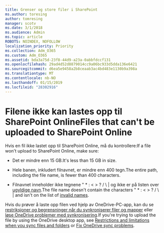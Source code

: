 ```yaml
---
title: Grenser og store filer i SharePoint
ms.author: toresing
author: tomresing
manager: scotv
ms.date: 3/1/2018
ms.audience: Admin
ms.topic: article
ROBOTS: NOINDEX, NOFOLLOW
localization_priority: Priority
ms.collection: Adm_O365
ms.custom: Adm_O365
ms.assetid: bda3a75d-23f8-44d9-a23a-0abbfdccf131
ms.openlocfilehash: 29ad4d52d8879014cc9a06bc933d5dda136e6421
ms.sourcegitcommit: d6ea5e9458a2b8ceaab3ac4bd483e1130b9a398a
ms.translationtype: MT
ms.contentlocale: nb-NO
ms.lasthandoff: 01/15/2019
ms.locfileid: "28302916"
---
```

# <a name="files-that-cant-be-uploaded-to-sharepoint-online"></a><span data-ttu-id="eca8f-102">Filene ikke kan lastes opp til SharePoint Online</span><span class="sxs-lookup"><span data-stu-id="eca8f-102">Files that can't be uploaded to SharePoint Online</span></span>

<span data-ttu-id="eca8f-103">Hvis en fil ikke lastet opp til SharePoint Online, må du kontrollere:</span><span class="sxs-lookup"><span data-stu-id="eca8f-103">If a file won't upload to SharePoint Online, make sure:</span></span>
  
- <span data-ttu-id="eca8f-104">Det er mindre enn 15 GB.</span><span class="sxs-lookup"><span data-stu-id="eca8f-104">It's less than 15 GB in size.</span></span>
    
- <span data-ttu-id="eca8f-105">Hele banen, inkludert filnavnet, er mindre enn 400 tegn.</span><span class="sxs-lookup"><span data-stu-id="eca8f-105">The entire path, including the file name, is fewer than 400 characters.</span></span>
    
- <span data-ttu-id="eca8f-p101">Filnavnet inneholder ikke tegnene " \* : \< \> ? / \ | og ikke er på listen over [ugyldige navn](https://go.microsoft.com/fwlink/?linkid=866430).</span><span class="sxs-lookup"><span data-stu-id="eca8f-p101">The file name doesn't contain the characters " \* : \< \> ? / \ | and isn't on the list of [invalid names](https://go.microsoft.com/fwlink/?linkid=866430).</span></span>
    
<span data-ttu-id="eca8f-108">Hvis du prøver å laste opp filen ved hjelp av OneDrive-PC-app, kan du se [restriksjoner og begrensninger når du synkroniserer filer og mapper](http://go.microsoft.com/fwlink/p/?LinkID=717734) eller [løse OneDrive problemer med synkronisering](https://go.microsoft.com/fwlink/?linkid=866431).</span><span class="sxs-lookup"><span data-stu-id="eca8f-108">If you're trying to upload the file by using the OneDrive desktop app, see [Restrictions and limitations when you sync files and folders](http://go.microsoft.com/fwlink/p/?LinkID=717734) or [Fix OneDrive sync problems](https://go.microsoft.com/fwlink/?linkid=866431).</span></span>
  

